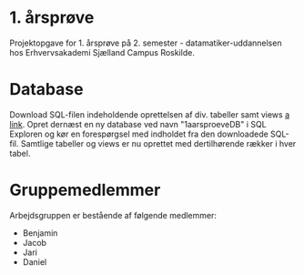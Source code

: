 # 1. årsprøve
Projektopgave for 1. årsprøve på 2. semester - datamatiker-uddannelsen hos Erhvervsakademi Sjælland Campus Roskilde.

# Database
Download SQL-filen indeholdende oprettelsen af div. tabeller samt views [a link](https://github.com/user/repo/blob/branch/other_file.md). Opret dernæst en ny database ved navn "1aarsproeveDB" i SQL Exploren og kør en forespørgsel med indholdet fra den downloadede SQL-fil. Samtlige tabeller og views er nu oprettet med dertilhørende rækker i hver tabel.

# Gruppemedlemmer
Arbejdsgruppen er bestående af følgende medlemmer:
* Benjamin
* Jacob
* Jari
* Daniel
